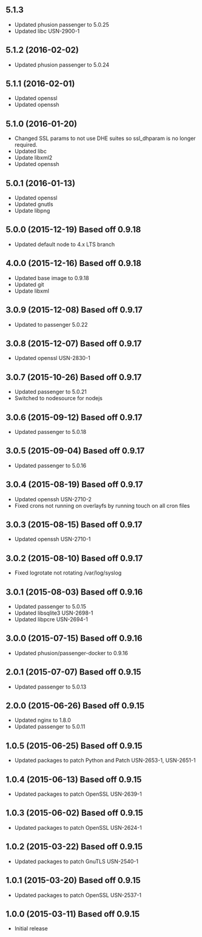 ## 5.1.3

* Updated phusion passenger to 5.0.25
* Updated libc USN-2900-1

## 5.1.2 (2016-02-02)

* Updated phusion passenger to 5.0.24

## 5.1.1 (2016-02-01)

* Updated openssl
* Updated openssh

## 5.1.0 (2016-01-20)

* Changed SSL params to not use DHE suites so ssl_dhparam is no longer required.
* Updated libc
* Update libxml2
* Updated openssh

## 5.0.1 (2016-01-13)

* Updated openssl
* Updated gnutls
* Update libpng

## 5.0.0 (2015-12-19) Based off 0.9.18

* Updated default node to 4.x LTS branch

## 4.0.0 (2015-12-16) Based off 0.9.18

* Updated base image to 0.9.18
* Updated git
* Update libxml

## 3.0.9 (2015-12-08) Based off 0.9.17

* Updated to passenger 5.0.22

## 3.0.8 (2015-12-07) Based off 0.9.17

* Updated openssl USN-2830-1

## 3.0.7 (2015-10-26) Based off 0.9.17

* Updated passenger to 5.0.21
* Switched to nodesource for nodejs

## 3.0.6 (2015-09-12) Based off 0.9.17

* Updated passenger to 5.0.18

## 3.0.5 (2015-09-04) Based off 0.9.17

* Updated passenger to 5.0.16

## 3.0.4 (2015-08-19) Based off 0.9.17

* Updated openssh USN-2710-2
* Fixed crons not running on overlayfs by running touch on all cron files

## 3.0.3 (2015-08-15) Based off 0.9.17

* Updated openssh USN-2710-1

## 3.0.2 (2015-08-10) Based off 0.9.17

* Fixed logrotate not rotating /var/log/syslog

## 3.0.1 (2015-08-03) Based off 0.9.16

* Updated passenger to 5.0.15
* Updated libsqlite3 USN-2698-1
* Updated libpcre USN-2694-1

## 3.0.0 (2015-07-15) Based off 0.9.16

* Updated phusion/passenger-docker to 0.9.16

## 2.0.1 (2015-07-07) Based off 0.9.15

* Updated passenger to 5.0.13

## 2.0.0 (2015-06-26) Based off 0.9.15

* Updated nginx to 1.8.0
* Updated passenger to 5.0.11

## 1.0.5 (2015-06-25) Based off 0.9.15

* Updated packages to patch Python and Patch USN-2653-1, USN-2651-1

## 1.0.4 (2015-06-13) Based off 0.9.15

* Updated packages to patch OpenSSL USN-2639-1

## 1.0.3 (2015-06-02) Based off 0.9.15

* Updated packages to patch OpenSSL USN-2624-1

## 1.0.2 (2015-03-22) Based off 0.9.15

* Updated packages to patch GnuTLS USN-2540-1

## 1.0.1 (2015-03-20) Based off 0.9.15

* Updated packages to patch OpenSSL USN-2537-1

## 1.0.0 (2015-03-11) Based off 0.9.15

* Initial release
